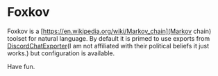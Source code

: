 # Foxkov
Foxkov is a [https://en.wikipedia.org/wiki/Markov_chain](Markov chain) toolset for natural language. By default it is primed to use exports from [DiscordChatExporter](https://github.com/Tyrrrz/DiscordChatExporter)(I am not affiliated with their political beliefs it just works.) but configuration is available.

Have fun.
